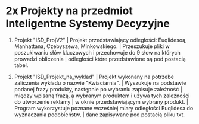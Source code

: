 # 2x Projekty na przedmiot Inteligentne Systemy Decyzyjne

 1. Projekt "ISD_ProjV2" | Projekt przedstawiający odległości: Euqlidesoą, Manhattana, Czebyszewa, Minkowskiego.
                         | Przeszukuje pliki w poszukiwaniu słów kluczowych i przechowuje do 9 słow na których prowadzi obliczenia
                         | odległości które przedstawione są pod postacią tabel.

 2. Projekt "ISD_Projekt_na_wyklad" | Projekt wykonany na potrzebe zaliczenia wykładu o nazwie "Kwiaciarnia".
                                    | Wyszukuje na podstawie podanej frazy produkty, następnie po wybraniu zapisuje zależność
                                    | między wpisaną frazą, a wybranym produktem i używa tych zależności do utworzenie reklamy
                                    | w oknie przedstawiającym wybrany produkt.
                                    | Program wykorzystuje poznane wcześniej miary odległości Euqlidesa do wyznaczania podobieństw,
                                    | dane zapisywane pod postacią pliku txt.
